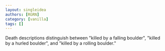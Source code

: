 ```yaml
---
layout: singleidea
authors: [RGRN]
category: [vanilla]
tags: []
---
```

Death descriptions distinguish between "killed by a falling boulder", "killed by a hurled boulder", and "killed by a rolling boulder."
